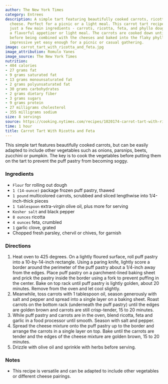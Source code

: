 ```yaml
---
author: The New York Times
category: Entrees
description: A simple tart featuring beautifully cooked carrots, ricotta and feta
  cheese. Perfect for a picnic or a light meal. This carrot tart recipe relies on
  just a few main ingredients - carrots, ricotta, feta, and phyllo dough - to create
  a flavorful appetizer or light meal. The carrots are cooked down until caramelized
  before being combined with the cheeses and baked into the flaky phyllo crust. It's
  impressive yet easy enough for a picnic or casual gathering.
image: carrot_tart_with_ricotta_and_feta.jpg
image_attribution: Romulo Yanes
image_source: The New York Times
nutrition:
- 404 calories
- 27 grams fat
- 9 grams saturated fat
- 13 grams monounsaturated fat
- 2 grams polyunsaturated fat
- 30 grams carbohydrates
- 2 grams dietary fiber
- 3 grams sugars
- 9 grams protein
- 27 milligrams cholesterol
- 355 milligrams sodium
size: 8 servings
source: https://cooking.nytimes.com/recipes/1020174-carrot-tart-with-ricotta-and-feta
time: 1 hour
title: Carrot Tart With Ricotta and Feta
---
```

This simple tart features beautifully cooked carrots, but can be easily adapted to include other vegetables such as onions, parsnips, beets, zucchini or pumpkin. The key is to cook the vegetables before putting them on the tart to prevent the puff pastry from becoming soggy. 

### Ingredients

* `Flour` for rolling out dough 
* `1 (14-ounce)` package frozen puff pastry, thawed 
* `1 pound` multicolored carrots, scrubbed and sliced lengthwise into 1/4-inch-thick pieces 
* `1 tablespoon` extra-virgin olive oil, plus more for serving 
* `Kosher salt` and black pepper 
* `8 ounces` ricotta 
* `4 ounces` feta, crumbled 
* `1` garlic clove, grated 
* Chopped fresh parsley, chervil or chives, for garnish 

### Directions

1. Heat oven to 425 degrees. On a lightly floured surface, roll puff pastry into a 10-by-14-inch rectangle. Using a paring knife, lightly score a border around the perimeter of the puff pastry about a 1/4-inch away from the edges. Place puff pastry on a parchment-lined baking sheet and prick the pastry inside the border using a fork to prevent puffing in the center. Bake on top rack until puff pastry is lightly golden, about 20 minutes. Remove from the oven and let cool slightly.
2. Meanwhile, toss carrots with 1 tablespoon oil, season generously with salt and pepper and spread into a single layer on a baking sheet. Roast carrots on the bottom rack (underneath the puff pastry) until the edges are golden brown and carrots are still crisp-tender, 15 to 20 minutes.
3. While puff pastry and carrots are in the oven, blend ricotta, feta and garlic in a food processor until smooth. Season with salt and pepper.
4. Spread the cheese mixture onto the puff pastry up to the border and arrange the carrots in a single layer on top. Bake until the carrots are tender and the edges of the cheese mixture are golden brown, 15 to 20 minutes.
5. Drizzle with olive oil and sprinkle with herbs before serving.

### Notes

- This recipe is versatile and can be adapted to include other vegetables or different cheese pairings.